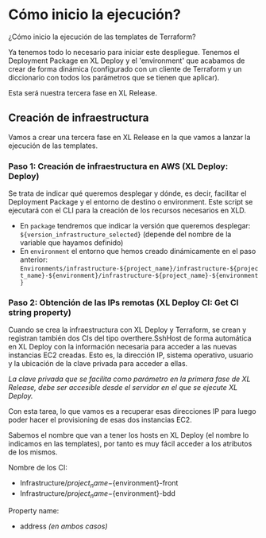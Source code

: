 # Cómo inicio la ejecución?
¿Cómo inicio la ejecución de las templates de Terraform?

Ya tenemos todo lo necesario para iniciar este despliegue. Tenemos el Deployment Package en XL Deploy y el 'environment' que acabamos de crear de forma dinámica (configurado con un cliente de Terraform y un diccionario con todos los parámetros que se tienen que aplicar).

Esta será nuestra tercera fase en XL Release.

## Creación de infraestructura

Vamos a crear una tercera fase en XL Release en la que vamos a lanzar la ejecución de las templates.

### Paso 1: Creación de infraestructura en AWS (XL Deploy: Deploy)
Se trata de indicar qué queremos desplegar y dónde, es decir, facilitar el Deployment Package y el entorno de destino o environment.
Este script se ejecutará con el CLI para la creación de los recursos necesarios en XLD.

* En `package` tendremos que indicar la versión que queremos desplegar: `${version_infrastructure_selected}` (depende del nombre de la variable que hayamos definido)
* En `environment` el entorno que hemos creado dinámicamente en el paso anterior: `Environments/infrastructure-${project_name}/infrastructure-${project_name}-${environment}/infrastructure-${project_name}-${environment}`

### Paso 2: Obtención de las IPs remotas (XL Deploy CI: Get CI string property)
Cuando se crea la infraestructura con XL Deploy y Terraform, se crean y registran también dos CIs del tipo overthere.SshHost de forma automática en XL Deploy con la información necesaria para acceder a las nuevas instancias EC2 creadas. Esto es, la dirección IP, sistema operativo, usuario y la ubicación de la clave privada para acceder a ellas.

*La clave privada que se facilita como parámetro en la primera fase de XL Release, debe ser accesible desde el servidor en el que se ejecute XL Deploy.*

Con esta tarea, lo que vamos es a recuperar esas direcciones IP para luego poder hacer el provisioning de esas dos instancias EC2.

Sabemos el nombre que van a tener los hosts en XL Deploy (el nombre lo indicamos en las templates), por tanto es muy fácil acceder a los atributos de los mismos.

Nombre de los CI:
* Infrastructure/${project_name}-${environment}-front
* Infrastructure/${project_name}-${environment}-bdd

Property name:
* address *(en ambos casos)*